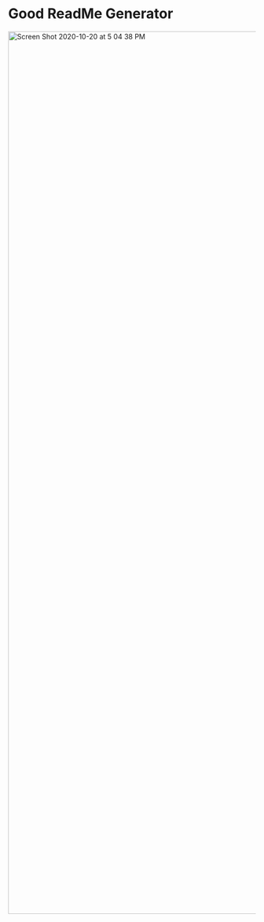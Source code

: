 # Good ReadMe Generator

<img width="1792" alt="Screen Shot 2020-10-20 at 5 04 38 PM" src="https://user-images.githubusercontent.com/51974713/96657723-ccf89f80-12f7-11eb-87e6-fc097526b28d.png">
